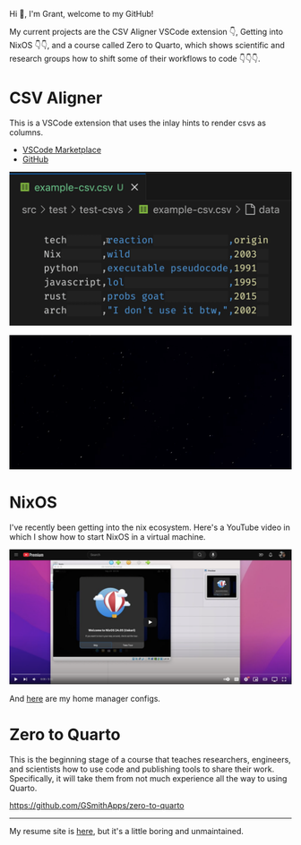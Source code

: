 Hi 👋, I'm Grant, welcome to my GitHub!

My current projects are 
the CSV Aligner VSCode extension 👇,
Getting into NixOS 👇👇, and a course called
Zero to Quarto, which shows scientific
and research groups how to shift some
of their workflows to code 👇👇👇.

# CSV Aligner

This is a VSCode extension that uses the inlay hints to
render csvs as columns.

- [VSCode Marketplace](https://marketplace.visualstudio.com/items?itemName=GrantSmith.csv-aligner)
- [GitHub](https://github.com/GSmithApps/csv-aligner)

![](deleting-columns.gif)

![git](csv-aligner1.gif)

# NixOS

I've recently been getting into
the nix ecosystem. Here's
a YouTube video in which I show how to start NixOS
in a virtual machine. 

[![Demo Video](nix-YT-link.png)](https://www.youtube.com/watch?v=cqwawmDEX8c)

And [here](https://github.com/GSmithApps/home-manager-config) are my home manager configs.

# Zero to Quarto

This is the beginning stage of a course that teaches
researchers, engineers, and scientists how to use
code and publishing tools to share their work.  Specifically,
it will take them from not much experience all the way
to using Quarto.

https://github.com/GSmithApps/zero-to-quarto

---

My resume site is [here](https://github.com/GSmithApps/home-manager-config),
but it's a little boring and unmaintained.

